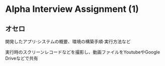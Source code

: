 # Alpha Interview Assignment (1)
## オセロ
開発したアプリ‧システムの概要、環境の構築手順‧実行方法など

実行時のスクリーンレコードなどを撮影し、動画ファイルをYoutubeやGoogle Driveなどで共有
